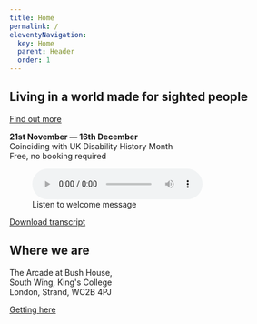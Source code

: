 ```yaml
---
title: Home
permalink: /
eleventyNavigation:
  key: Home
  parent: Header
  order: 1
---
```


<h2 class="home-title">Living in a world made for sighted people</h2>

<a class="button" href="exhibition/">Find out more</a>

<div class="notehead mobile">
  <div>
    <p>
      <strong>21st November &mdash; 16th December</strong><br>
      Coinciding with UK Disability History Month<br>
      Free, no booking required
    </p>
  </div>
</div>

<!-- Audio block -->
<figure>
  <audio controls src="{{ '/assets/audio/LoV_landing_page_audio.mp3' | url }}">
    <a href="{{ '/assets/audio/LoV_exhibition_landing_audio.mp3' | url }}">Download audio</a>
  </audio>
  <figcaption>Listen to welcome message</figcaption>
</figure>

<div class="transcript-btn">
  <a href="{{ '/assets/transcript/landing_page_welcome.docx' | url }}" class="button small">Download transcript</a>
</div>

<!-- Video block -->
<!-- To be added later
<figure>
  <video controls>
    <source src="/media/video.webm" type="video/webm">
    <source src="/media/video.mp4" type="video/mp4">
    Download the <a href="/media/video.webm">WEBM</a>
    or <a href="/media/video.mp4">MP4</a> video.
  </video>
  <figcaption>Alt text goes here</figcaption>
</figure>
-->

<h2>Where we are</h2>

<p class="large-font">
  The Arcade at Bush House,<br>
  South Wing, King's College<br>
  London, Strand, WC2B 4PJ
</p>

<a class="button" href="visitors/">Getting here</a>
